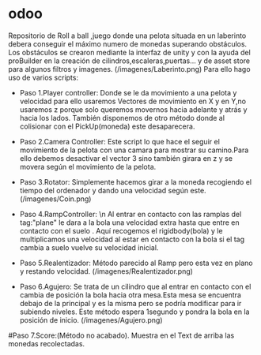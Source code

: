 # odoo
Repositorio de Roll a ball ,juego donde una pelota situada en un laberinto debera conseguir el máximo numero de monedas superando obstáculos.
Los obstáculos se crearon mediante la interfaz de unity y con la ayuda del proBuilder en la creación de cilindros,escaleras,puertas... y de asset store para algunos filtros y imagenes.
(/imagenes/Laberinto.png)
Para ello hago uso de varios scripts:
- Paso 1.Player controller:
Donde se le da movimiento a una pelota y velocidad para ello usaremos Vectores de movimiento en X y en Y,no usaremos z porque solo queremos movernos hacia adelante y atrás y hacia los lados.
También disponemos de otro método donde al colisionar con el PickUp(moneda) este desaparecera.

- Paso 2.Camera Controller:
  Este script lo que hace el seguir el movimiento de la pelota con una camara para mostrar su camino.Para ello debemos desactivar el vector 3 sino también girara en z y se movera según el movimiento de la pelota.

- Paso 3.Rotator:
  Simplemente hacemos girar a la moneda recogiendo el tiempo del ordenador y dando una velocidad según este.
(/imagenes/Coin.png)
- Paso 4.RampController:
\n Al entrar en contacto con las ramplas del tag:"plane"  le dara a la bola una velocidad extra hasta que entre en contacto con el suelo .
Aquí recogemos el rigidbody(bola) y le multiplicamos una velocidad al estar en contacto con la bola si el tag cambia a suelo vuelve su velocidad inicial.

- Paso 5.Realentizador:
  Método parecido al Ramp pero esta vez en plano y restando velocidad.
(/imagenes/Realentizador.png)

- Paso 6.Agujero:
  Se trata de un cilindro que al entrar en contacto con el cambia de posición la bola hacia otra mesa.Esta mesa se encuentra debajo de la principal y es la misma pero se podría modificar para ir subiendo niveles.
Este método espera 1segundo y pondra la bola en la posición de inicio.
(/imagenes/Agujero.png)

#Paso 7.Score:(Método no acabado).
  Muestra en el Text de arriba las monedas recolectadas.





